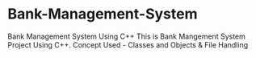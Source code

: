 # Bank-Management-System
Bank Management System Using C++
This is Bank Mangement System Project Using C++.
Concept Used - Classes and Objects & File Handling
